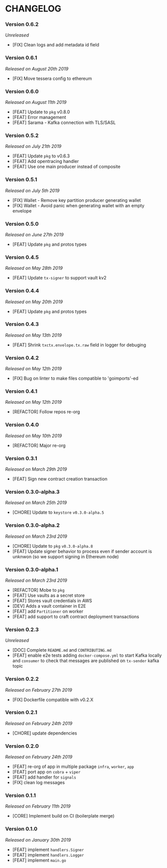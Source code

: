 # CHANGELOG

### Version 0.6.2

*Unreleased*

- [FIX] Clean logs and add metadata id field

### Version 0.6.1

*Released on August 20th 2019*

- [FIX] Move tessera config to ethereum

### Version 0.6.0

*Released on August 11th 2019*

- [FEAT] Update to `pkg` v0.8.0
- [FEAT] Error management
- [FEAT] Sarama - Kafka connection with TLS/SASL

### Version 0.5.2

*Released on July 21th 2019*

- [FEAT] Update `pkg` to v0.6.3
- [FEAT] Add opentracing handler
- [FEAT] Use one main producer instead of composite

### Version 0.5.1

*Released on July 5th 2019*

- [FIX] Wallet - Remove key partition producer generating wallet
- [FIX] Wallet - Avoid panic when generating wallet with an empty envelope
  
### Version 0.5.0

*Released on June 27th 2019*

- [FEAT] Update `pkg` and protos types

### Version 0.4.5

*Released on May 28th 2019*

- [FEAT] Update `tx-signer` to support vault kv2

### Version 0.4.4

*Released on May 20th 2019*

- [FEAT] Update `pkg` and protos types

### Version 0.4.3

*Released on May 13th 2019*

- [FEAT] Shrink `txctx.envelope.tx.raw` field in logger for debuging

### Version 0.4.2

*Released on May 12th 2019*

- [FIX] Bug on linter to make files compatible to 'goimports'-ed

### Version 0.4.1

*Released on May 12th 2019*

- [REFACTOR] Follow repos re-org

### Version 0.4.0

*Released on May 10th 2019*

- [REFACTOR] Major re-org

### Version 0.3.1

*Released on March 29th 2019*

- [FEAT] Sign new contract creation transaction 

### Version 0.3.0-alpha.3

*Released on March 25th 2019*

- [CHORE] Update to `keystore` `v0.3.0-alpha.5`

### Version 0.3.0-alpha.2

*Released on March 23rd 2019*

- [CHORE] Update to `pkg` `v0.3.0-alpha.8`
- [FEAT] Update signer behavior to process even if sender account is unknwon (so we support signing in Ethereum node)

### Version 0.3.0-alpha.1

*Released on March 23rd 2019*

- [REFACTOR] Mobe to `pkg`
- [FEAT] Use vaults as a secret store
- [FEAT] Stores vault credentials in AWS
- [DEV] Adds a vault container in E2E
- [FEAT] add `Partitioner` on worker
- [FEAT] add support to craft contract deployment transactions
  
### Version 0.2.3

*Unreleased*

- [DOC] Complete ```README.md``` and ```CONTRIBUTING.md```
- [FEAT] enable e2e tests adding ```docker-compose.yml``` to start Kafka locally and ```consumer``` to check that messages are published on ```tx-sender``` kafka topic

### Version 0.2.2

*Released on February 27th 2019*

- [FIX] Dockerfile compatible with v0.2.X

### Version 0.2.1

*Released on February 24th 2019*

- [CHORE] update dependencies

### Version 0.2.0

*Released on February 24th 2019*

- [FEAT] re-org of app in multiple package `infra`, `worker`, `app`
- [FEAT] port app on `cobra` + `viper`
- [FEAT] add handler for `signals`
- [FIX] clean log messages
  
### Version 0.1.1

*Released on February 11th 2019*

- [CORE] Implement build on CI (boilerplate merge)

### Version 0.1.0

*Released on January 30th 2019*

- [FEAT] implement `handlers.Signer`
- [FEAT] implement `handlers.Logger`
- [FEAT] implement `main.go`